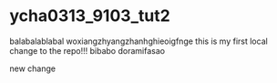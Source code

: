 # ycha0313_9103_tut2
balabalablabal
woxiangzhyangzhanhghieoigfnge
this is my first local change to the repo!!!
bibabo
doramifasao


new change 